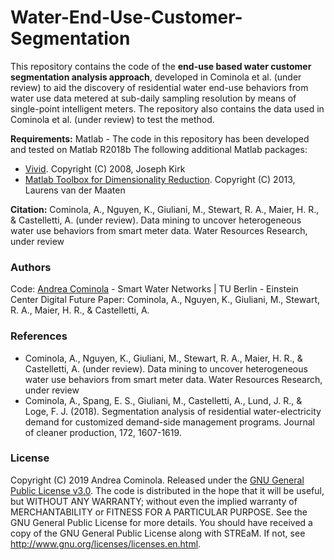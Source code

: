 # Water-End-Use-Customer-Segmentation

This repository contains the code of the **end-use based water customer segmentation analysis approach**, developed in Cominola et al. (under review) to aid the discovery of residential water end-use behaviors from water use data metered at sub-daily sampling resolution by means of single-point intelligent meters. The repository also contains the data used in Cominola et al. (under review) to test the method.

**Requirements:** 
Matlab - The code in this repository has been developed and tested on Matlab R2018b
The following additional Matlab packages: 
- [Vivid](https://www.mathworks.com/matlabcentral/fileexchange/20848-vivid-colormap). Copyright (C) 2008, Joseph Kirk
- [Matlab Toolbox for Dimensionality Reduction](https://lvdmaaten.github.io/drtoolbox/). Copyright (C) 2013, Laurens van der Maaten

**Citation:** Cominola, A., Nguyen, K., Giuliani, M., Stewart, R. A., Maier, H. R., & Castelletti, A. (under review). Data mining to uncover heterogeneous water use behaviors from smart meter data. Water Resources Research, under review

### Authors
Code: [Andrea Cominola](https://www.swn.tu-berlin.de/) - Smart Water Networks | TU Berlin - Einstein Center Digital Future
Paper: Cominola, A., Nguyen, K., Giuliani, M., Stewart, R. A., Maier, H. R., & Castelletti, A. 

### References
- Cominola, A., Nguyen, K., Giuliani, M., Stewart, R. A., Maier, H. R., & Castelletti, A. (under review). Data mining to uncover heterogeneous water use behaviors from smart meter data. Water Resources Research, under review
- Cominola, A., Spang, E. S., Giuliani, M., Castelletti, A., Lund, J. R., & Loge, F. J. (2018). Segmentation analysis of residential water-electricity demand for customized demand-side management programs. Journal of cleaner production, 172, 1607-1619.

### License

Copyright (C) 2019 Andrea Cominola. Released under the [GNU General Public License v3.0](LICENSE).
The code is distributed in the hope that it will be useful, but WITHOUT ANY WARRANTY; without even the implied warranty of MERCHANTABILITY or FITNESS FOR A PARTICULAR PURPOSE. See the GNU General Public License for more details.
You should have received a copy of the GNU General Public License along with STREaM. If not, see http://www.gnu.org/licenses/licenses.en.html.
